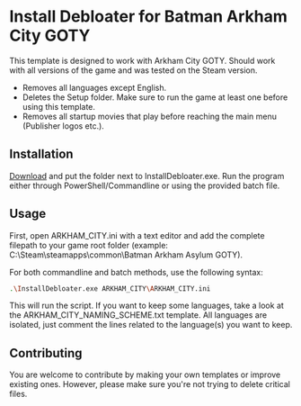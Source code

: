 # Install Debloater for Batman Arkham City GOTY

This template is designed to work with Arkham City GOTY. Should work with all versions of the game and was tested on the Steam version. 
- Removes all languages except English.
- Deletes the Setup folder. Make sure to run the game at least one before using this template.
- Removes all startup movies that play before reaching the main menu (Publisher logos etc.).

## Installation

[Download](https://github.com/neatodev/InstallDebloater/blob/main/templates/ARKHAM_CITY/ARKHAM_CITY.zip) and put the folder next to InstallDebloater.exe. Run the program either through PowerShell/Commandline or using the provided batch file.

## Usage

First, open ARKHAM_CITY.ini with a text editor and add the complete filepath to your game root folder (example: C:\Steam\steamapps\common\Batman Arkham Asylum GOTY).

For both commandline and batch methods, use the following syntax:

```bash
.\InstallDebloater.exe ARKHAM_CITY\ARKHAM_CITY.ini
```
This will run the script.
If you want to keep some languages, take a look at the ARKHAM_CITY_NAMING_SCHEME.txt template. All languages are isolated, just comment the lines related to the language(s) you want to keep. 

## Contributing
You are welcome to contribute by making your own templates or improve existing ones. However, please make sure you're not trying to delete critical files. 